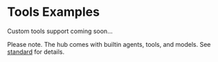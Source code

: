 # Tools Examples

Custom tools support coming soon...

Please note. The hub comes with builtin agents, tools, and models. See [standard](../../standard/) for details.